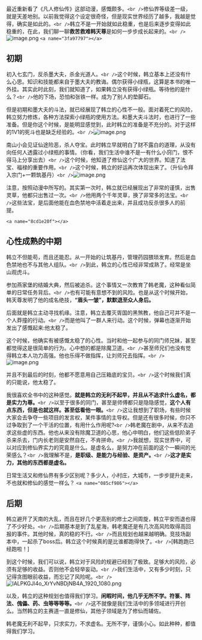 最近重新看了《凡人修仙传》这部动漫，感慨颇多。`<br />`修仙界等级差一级，就是天差地别。以前我觉得这个设定很奇怪，但是现实世界经历了越多，我越是觉得，确实是如此的。`<br />`韩立不是一开始就如此稳重，也是后来逐步变得如此稳重的，在此，我们聊一聊**救苦救难韩天尊**是如何一步步成长起来的。`<br />`![image.png](https://cdn.nlark.com/yuque/0/2023/png/317613/1701323013887-6eba0d60-be5f-4f31-9da0-c5e93de87ad6.png#averageHue=%23bcc5d5&clientId=uafad0b3e-a7ea-4&from=paste&height=428&id=udd8b89c5&originHeight=471&originWidth=1008&originalType=binary&ratio=1.100000023841858&rotation=0&showTitle=false&size=938795&status=done&style=none&taskId=u7945f703-1908-422c-a8be-3c763b0b89d&title=&width=916.3636165019899)
`<a name="3fa97797"></a>`

## 初期

初入七玄门，反杀墨大夫，杀金光道人。`<br />`这个时候，韩立基本上还没有什么心思。知识和技能都来自于墨大夫的教诲。偶尔获得小绿瓶，这算是本书的唯一外挂。其实此时此刻，我们就知道了，如果韩立没有获得小绿瓶。等待他的是什么？`<br />`他的下场，恐怕和张铁一样。成为了别人的垫脚石。

但是初期和墨大夫的斗法，就已经展现了韩立的心性不一般。面对着死亡的风险，韩立努力修炼，各种方法探索小绿瓶的使用方法。和墨大夫斗法时，也进行了一些准备。但是你这个时候，是能明显感觉到，此时韩立的准备是不充分的。对于这样的1V1的死斗也是缺乏经验的。`<br />`![image.png](https://cdn.nlark.com/yuque/0/2023/jpeg/317613/1701322815550-db7516f5-c031-407f-8c6d-f690d41d8e9b.jpeg#averageHue=%23464943&clientId=uafad0b3e-a7ea-4&from=paste&height=294&id=uf7469ddf&originHeight=169&originWidth=299&originalType=url&ratio=1.100000023841858&rotation=0&showTitle=false&size=9286&status=done&style=none&taskId=u769c749c-f24d-4cf1-b5cd-acd95f78008&title=&width=519.991455078125)

南山小会见证仙途险恶，杀人夺宝。此时韩立早就明白了财不露白的道理，从没有向任何人透露过小绿瓶的事情。（你看，我们生活中谁不是一有什么小窍门，恨不得马上分享出去）`<br />`这个时候，他知道了修仙这个广大的世界。知道了法宝、福禄的重要作用。`<br />`这个时候，韩立的好运再次体现出来了。（升仙令拜入宗门+一颗筑基丹）`<br />`![image.png](https://cdn.nlark.com/yuque/0/2023/png/317613/1701322967018-e29dcd06-34a7-4e06-a4d6-790e1fbd6887.png#averageHue=%2377593b&clientId=uafad0b3e-a7ea-4&from=paste&height=467&id=Gkv7g&originHeight=514&originWidth=1014&originalType=binary&ratio=1.100000023841858&rotation=0&showTitle=false&size=967784&status=done&style=none&taskId=ub4bbf5b5-f1a6-47f2-908e-29175788c76&title=&width=921.8181618383112)

注意，按照动漫中所写的。其实第一次时，韩立就已经展现出了非常的谨慎，出售灵草，他都只出售过一次。`<br />`他用两个千年灵草，换了非常多的法宝。`<br />`这些法宝，是后面他能在血色禁地中活着走出来，并且成功反杀很多人的前提。

`<a name="8cd1e20f"></a>`

## 心性成熟的中期

韩立不但能苟，而且还能忍。从一开始的让筑基丹，管理药园猥琐发育。然后是血色禁地也不与其他人组队。`<br />`到此，韩立的心性已经非常成熟了。经常是坐山观虎斗。

参加燕家堡的结婚大典，然后被追杀。这个事情又一次教育了韩老魔，这种看似简单的日常任务背后。`<br />`也有可能有意想不到的风险。也是从这个时候开始，韩天尊发明了他的成名绝技，**“眉头一皱”，默默退至众人身后。**

后面就是韩立主动寻找机缘。注意，韩立去覆灭胥国的黑煞教，他自己可并不是一个人莽撞的行动。`<br />`而是他叫了一群人来行动。这个时候，弹幕也逐渐开始发出了感慨起来:他太稳了。

这个时候，他确实有被感慨太稳了的心性。当时和他一起参与的同门师兄妹，甚至都觉得这是很简单的行为。心中想的都是除魔卫道。`<br />`甚至师兄们也没有觉得韩立本人功力高强。他也乐得不做指挥，让刘师兄去指挥。`<br />`![image.png](https://cdn.nlark.com/yuque/0/2023/png/317613/1701323186836-a6d96692-cdc4-43e6-908d-3bec28bbfe11.png#averageHue=%23532c1e&clientId=uafad0b3e-a7ea-4&from=paste&height=512&id=u9eeb653a&originHeight=563&originWidth=1029&originalType=binary&ratio=1.100000023841858&rotation=0&showTitle=false&size=1435542&status=done&style=none&taskId=u96d8ff8c-b060-4780-8dbf-9f393b22a1f&title=&width=935.4545251791146)

并且不到最后的时刻，他都不愿意用自己压箱底的宝贝。`<br />`这个时候我们真的只能说，他太稳了。

我很喜欢全书中的这种感觉。**就是韩立的无利不起早，并且从不追求什么虚名，都是实力为尊。**`<br />`以至于很多的同门，甚至是师傅都只是隐隐感觉，**这个人有点东西，但是也就这样。甚至低看他一眼。**`<br />`这让我想到了职场，有些时候大家会去争夺一些项目的发言权，某件事情的主导权。但是还有很多时候，你只不过争取到了一个干活的位置，有用什么作用呢?`<br />`韩老魔在剧中，从来不去追求这些虚的东西。他也从来没有除魔卫道的心思，他心中明白，他们这些低阶弟子杀来杀去，门内长老则是安然自在，不肯拼命。`<br />`我就想，现实世界中，可以对应到修仙界实力的究竟是什么。是虚名么，是努力冲在前面的这个一瞬间的光荣感么？`<br />`我理解不是，**是职级、是能力与经验、是资产。**`<br />`**这才是实力，其他的东西都是虚名。**

日常生活又和修仙界有多少区别呢？多少人，小村庄，大城市，一步步提升走来，不也就和修仙的感觉一样么？
`<a name="085cf986"></a>`

## 后期

韩立避开了天南的大乱，而且在好几个更高别的修士之间周旋，韩立平安而退也得了不少好处。`<br />`后期基本是到了乱星海，韩老魔还是有几次高风险取得高回报的事件。其他时候，真的稳的不行。`<br />`而且规划也越来越明确。竞技场副本中，一起杀了boss后。韩立这个时候真的是比谁都跑得快了。`<br />`[韩跑跑已经跑啦！]

到这个时候，我们可以说，韩立对于风险的规避已经到了极致。足够大的风险，必须有足够的收益。否则他不会轻举妄动。`<br />`我们生活中，又有多少时刻，只记得贪图眼前收益，而忘记了风险呢。`<br />`![lALPKGJl4o_XrYvNBDjNB4A_1920_1080.png](https://cdn.nlark.com/yuque/0/2023/png/317613/1702810626177-d0ee829e-ac70-47a4-9265-dc1a02e73905.png#averageHue=%23c6caca&clientId=u6fe08fb8-a3ca-4&from=paste&height=720&id=u87eae1f5&originHeight=1080&originWidth=1920&originalType=binary&ratio=1.5&rotation=0&showTitle=false&size=1235159&status=done&style=none&taskId=u749626dd-bb43-44c4-9332-e1afe8eda6d&title=&width=1280)

以及，韩立的这种规划也值得我们学习。**闲暇时间，他几乎无所不学。符箓、阵法、傀儡、药、虫等等等等。**`<br />`这不就像是我们生活中的多领域进行开创么。当然韩立的主赛道一直是修仙，其他子领域是为了修仙而辅佐。

韩老魔无利不起早，只求实力，不求虚名。无所不学，谨慎小心。如此种种，都值得我们学习。
